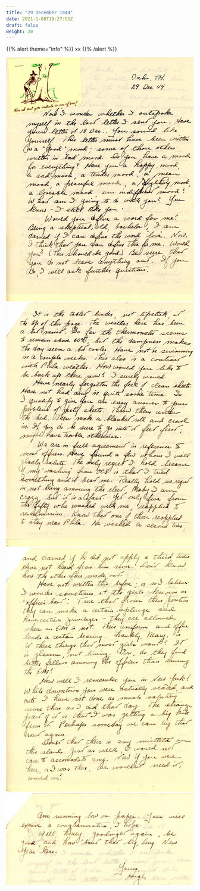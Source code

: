```yaml
---
title: "29 December 1944"
date: 2021-1-08T19:27:55Z
draft: false
weight: 20
---
```

 {{% alert theme="info" %}} xx {{% /alert %}}

![page 1](img046.jpg)
![page 2](img047.jpg)
![page 3](img048.jpg)
![page 4](img049.jpg)

